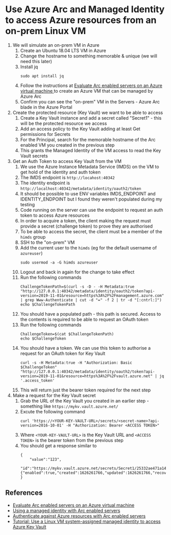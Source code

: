 
# Use Azure Arc and Managed Identity to access Azure resources from an on-prem Linux VM

1. We will simulate an on-prem VM in Azure
    1. Create an Ubuntu 18.04 LTS VM in Azure
    1. Change the hostname to something memorable & unique (we will need this later)
    1. Install jq
        ```
        sudo apt install jq
        ```
    3. Follow the instructions at [Evaluate Arc enabled servers on an Azure virtual machine
](https://docs.microsoft.com/en-us/azure/azure-arc/servers/plan-evaluate-on-azure-virtual-machine) to create an Azure VM that can be managed by Azure Arc
    1. Confirm you can see the "on-prem" VM in the Servers - Azure Arc blade in the Azure Portal
1. Create the protected resource (Key Vault) we want to be able to access
    1. Create a Key Vault instance and add a secret called "Secret1" - this will be the protected resource we access
    1. Add an access policy to the Key Vault adding at least Get permissions for Secrets
    1. For the Principal, search for the memorable hostname of the Arc enabled VM you created in the previous step
    1. This grants the Managed Identity of the VM access to read the Key Vault secrets
1. Get an Auth Token to access Key Vault from the VM
    1. We use the Azure Instance Metadata Service (IMDS) on the VM to get hold of the identity and auth token
    1. The IMDS endpoint is `http://locahost:40342`
    1. The identity endpoint is `http://localhost:40342/metadata/identity/oauth2/token`
    1. It should be possible to use ENV variables IMDS_ENDPOINT and IDENTITY_ENDPOINT but I found they weren't populated during my testing
    1. Code running on the server can use the endpoint to request an auth token to access Azure resources
    1. In order to acquire a token, the client making the request must provide a secret (challenge token) to prove they are authorised
    1. To be able to access the secret, the client must be a member of the `himds` group
    1. SSH to the "on-prem" VM
    1. Add the current user to the `himds` (eg for the default username of `azureuser`)
        ```
        sudo usermod -a -G himds azureuser
        ```
    1. Logout and back in again for the change to take effect
    1. Run the following commands 
        ```
        ChallengeTokenPath=$(curl -s -D - -H Metadata:true "http://127.0.0.1:40342/metadata/identity/oauth2/token?api-version=2019-11-01&resource=https%3A%2F%2Fmanagement.azure.com" | grep Www-Authenticate | cut -d "=" -f 2 | tr -d "[:cntrl:]")
        echo $ChallengeTokenPath
        ```
    1. You should have a populated path - this path is secured. Access to the contents is required to be able to request an OAuth token
    1. Run the following commands
        ```
        ChallengeToken=$(cat $ChallengeTokenPath)
        echo $ChallengeToken
        ```
    1. You should have a token. We can use this token to authorise a request for an OAuth token for Key Vault
        ```
        curl -s -H Metadata:true -H "Authorization: Basic $ChallengeToken" "http://127.0.0.1:40342/metadata/identity/oauth2/token?api-version=2019-11-01&resource=https%3A%2F%2Fvault.azure.net" | jq '.access_token'
        ```
    1. This will return just the bearer token required for the next step
1. Make a request for the Key Vault secret
    1. Grab the URL of the Key Vault you created in an earlier step - something like `https://mykv.vault.azure.net/` 
    1. Excute the following command
        ```
        curl 'https://<YOUR-KEY-VAULT-URL>/secrets/<secret-name>?api-version=2016-10-01' -H "Authorization: Bearer <ACCESS TOKEN>"
        ```
    1. Where `<YOUR-KEY-VAULT-URL>` is the Key Vault URL and `<ACCESS TOKEN>` is the bearer token from the previous step
    2. You should get a response similar to
        ```
        {
            "value":"123",
            "id":"https://mykv.vault.azure.net/secrets/Secret1/25332ae471a14492bdd87f5f64ea758a","attributes":{"enabled":true,"created":1626261766,"updated":1626261766,"recoveryLevel":"Recoverable+Purgeable"}
        }
        ```

## References

* [Evaluate Arc enabled servers on an Azure virtual machine
](https://docs.microsoft.com/en-us/azure/azure-arc/servers/plan-evaluate-on-azure-virtual-machine)
* [Using a managed identity with Arc enabled servers](https://docs.microsoft.com/en-us/azure/azure-arc/servers/security-overview#using-a-managed-identity-with-arc-enabled-servers)
* [Authenticate against Azure resources with Arc enabled servers
](https://docs.microsoft.com/en-us/azure/azure-arc/servers/managed-identity-authentication)
* [Tutorial: Use a Linux VM system-assigned managed identity to access Azure Key Vault
](https://docs.microsoft.com/en-us/azure/active-directory/managed-identities-azure-resources/tutorial-linux-vm-access-nonaad)
